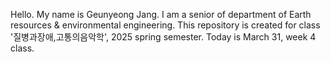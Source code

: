 Hello. My name is Geunyeong Jang.
I am a senior of department of Earth resources & environmental engineering.
This repository is created for class '질병과장애,고통의음악학', 2025 spring semester.
Today is March 31, week 4 class.
